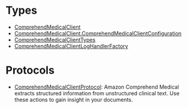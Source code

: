 # Types

  - [ComprehendMedicalClient](/aws-sdk-swift/reference/0.x/AWSComprehendMedical/ComprehendMedicalClient)
  - [ComprehendMedicalClient.ComprehendMedicalClientConfiguration](/aws-sdk-swift/reference/0.x/AWSComprehendMedical/ComprehendMedicalClient_ComprehendMedicalClientConfiguration)
  - [ComprehendMedicalClientTypes](/aws-sdk-swift/reference/0.x/AWSComprehendMedical/ComprehendMedicalClientTypes)
  - [ComprehendMedicalClientLogHandlerFactory](/aws-sdk-swift/reference/0.x/AWSComprehendMedical/ComprehendMedicalClientLogHandlerFactory)

# Protocols

  - [ComprehendMedicalClientProtocol](/aws-sdk-swift/reference/0.x/AWSComprehendMedical/ComprehendMedicalClientProtocol):
    Amazon Comprehend Medical extracts structured information from unstructured clinical text. Use these actions
    to gain insight in your documents.
